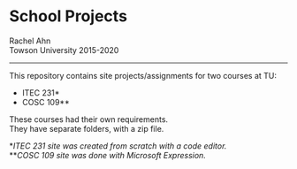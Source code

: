 # School Projects

Rachel Ahn  
Towson University 2015-2020 

----------------------------------------------------

This repository contains site projects/assignments for two courses at TU:
<ul>
  <li>ITEC 231*</li>
  <li>COSC 109**</li>
</ul>

These courses had their own requirements.  
They have separate folders, with a zip file.

**ITEC 231 site was created from scratch with a code editor.*  
***COSC 109 site was done with Microsoft Expression.*
